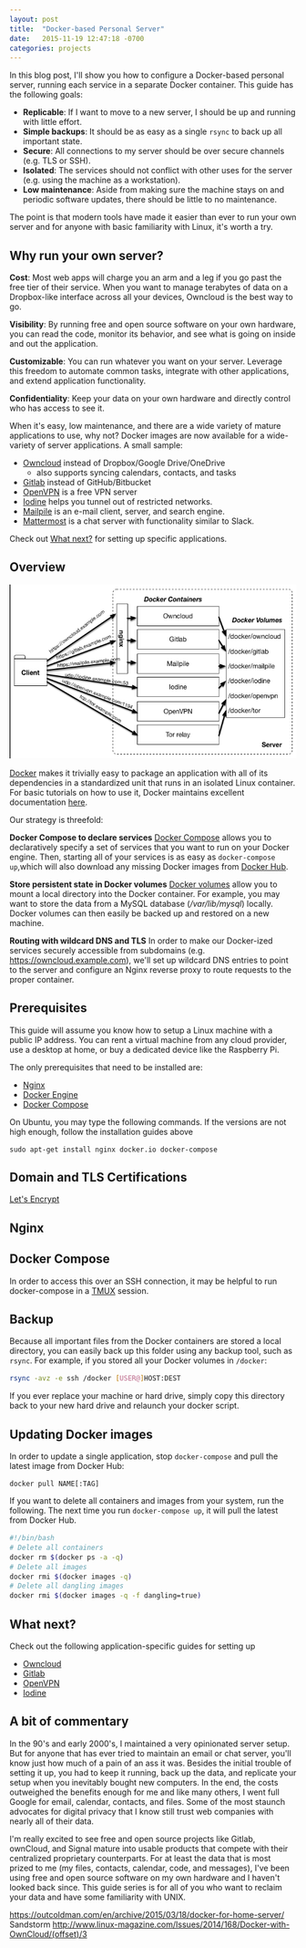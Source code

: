```yaml
---
layout: post
title:  "Docker-based Personal Server"
date:   2015-11-19 12:47:18 -0700
categories: projects
---
```


In this blog post, I'll show you how to configure a Docker-based personal server, running each service in a separate Docker container. This guide has the following goals:

- **Replicable**: If I want to move to a new server, I should be up and running with little effort.
- **Simple backups**: It should be as easy as a single `rsync` to back up all important state.
- **Secure**: All connections to my server should be over secure channels (e.g. TLS or SSH).
- **Isolated**: The services should not conflict with other uses for the server (e.g. using the machine as a workstation).
- **Low maintenance**: Aside from making sure the machine stays on and periodic software updates, there should be little to no maintenance.

The point is that modern tools have made it easier than ever to run your own server and for anyone with basic familiarity with Linux, it's worth a try.

## Why run your own server?

**Cost**: Most web apps will charge you an arm and a leg if you go past the free tier of their service. When you want to manage terabytes of data on a Dropbox-like interface across all your devices, Owncloud is the best way to go.

**Visibility**: By running free and open source software on your own hardware, you can read the code, monitor its behavior, and see what is going on inside and out the application.

**Customizable**: You can run whatever you want on your server. Leverage this freedom to automate common tasks, integrate with other applications, and extend application functionality.

**Confidentiality**: Keep your data on your own hardware and directly control who has access to see it.

<!--
Being in control of your data is not just for privacy advocates. It's for businesses that need confidentiality. It's for tinkerers that want to add features. It's for everyday users who are tired of having their data sold, analyzed, stolen, and given to governments and generally used without notice or permission by companies of varying trustworthiness. For more arguments on the value of privacy, see [1](https://www.schneier.com/blog/archives/2006/05/the_value_of_pr.html), [2](http://chronicle.com/article/Why-Privacy-Matters-Even-if/127461/), and [3](https://robindoherty.com/2016/01/06/nothing-to-hide.html).
-->
When it's easy, low maintenance, and there are a wide variety of mature applications to use, why not? Docker images are now available for a wide-variety of server applications. A small sample:

- [Owncloud](https://hub.docker.com/_/owncloud/) instead of Dropbox/Google Drive/OneDrive
  - also supports syncing calendars, contacts, and tasks
- [Gitlab](https://hub.docker.com/r/gitlab/gitlab-ce/) instead of GitHub/Bitbucket
- [OpenVPN](https://hub.docker.com/r/kylemanna/openvpn/) is a free VPN server
- [Iodine](https://hub.docker.com/r/ryscheng/docker-iodine/) helps you tunnel out of restricted networks.
- [Mailpile](https://www.mailpile.is/) is an e-mail client, server, and search engine.
- [Mattermost](https://hub.docker.com/r/mattermost/platform/) is a chat server with functionality similar to Slack.

Check out [What next?](#what-next) for setting up specific applications.

## Overview
![Architecture](/img/diagrams/personal-server-architecture.png)

[Docker](https://www.docker.com/what-docker) makes it trivially easy to package an application with all of its dependencies in a standardized unit that runs in an isolated Linux container. For basic tutorials on how to use it, Docker maintains excellent documentation [here](https://docs.docker.com/linux/).

Our strategy is threefold:

**Docker Compose to declare services**
[Docker Compose](https://docs.docker.com/compose/) allows you to declaratively specify a set of services that you want to run on your Docker engine. Then, starting all of your services is as easy as `docker-compose up`,which will also download any missing Docker images from [Docker Hub](https://hub.docker.com/).

**Store persistent state in Docker volumes**
[Docker volumes](https://docs.docker.com/engine/userguide/dockervolumes/) allow you to mount a local directory into the Docker container. For example, you may want to store the data from a MySQL database (*/var/lib/mysql*) locally. Docker volumes can then easily be backed up and restored on a new machine.

**Routing with wildcard DNS and TLS**
In order to make our Docker-ized services securely accessible from subdomains (e.g. https://owncloud.example.com), we'll set up wildcard DNS entries to point to the server and configure an Nginx reverse proxy to route requests to the proper container.

## Prerequisites
This guide will assume you know how to setup a Linux machine with a public IP address. You can rent a virtual machine from any cloud provider, use a desktop at home, or buy a dedicated device like the Raspberry Pi.

The only prerequisites that need to be installed are:
- [Nginx](https://www.nginx.com/resources/wiki/start/topics/tutorials/install/)
- [Docker Engine](https://docs.docker.com/engine/installation/)
- [Docker Compose](https://docs.docker.com/compose/install/)

On Ubuntu, you may type the following commands.
If the versions are not high enough, follow the installation guides above

```
sudo apt-get install nginx docker.io docker-compose
```

## Domain and TLS Certifications

[Let's Encrypt](https://vincent.composieux.fr/article/install-configure-and-automatically-renew-let-s-encrypt-ssl-certificate)

## Nginx

## Docker Compose

In order to access this over an SSH connection, it may be helpful to run docker-compose in a [TMUX](http://blog.hawkhost.com/2010/06/28/tmux-the-terminal-multiplexer/) session.

## Backup
Because all important files from the Docker containers are stored a local directory, you can easily back up this folder using any backup tool, such as `rsync`. For example, if you stored all your Docker volumes in `/docker`:

```bash
rsync -avz -e ssh /docker [USER@]HOST:DEST
```

If you ever replace your machine or hard drive, simply copy this directory back to your new hard drive and relaunch your docker script.

## Updating Docker images
In order to update a single application, stop `docker-compose` and pull the latest image from Docker Hub:

```
docker pull NAME[:TAG]
```

If you want to delete all containers and images from your system, run the following. The next time you run `docker-compose up`, it will pull the latest from Docker Hub.

```bash
#!/bin/bash
# Delete all containers
docker rm $(docker ps -a -q)
# Delete all images
docker rmi $(docker images -q)
# Delete all dangling images
docker rmi $(docker images -q -f dangling=true)
```

## What next?
Check out the following application-specific guides for setting up 

- [Owncloud]()
- [Gitlab]()
- [OpenVPN]()
- [Iodine]()

## A bit of commentary
In the 90's and early 2000's, I maintained a very opinionated server setup. But for anyone that has ever tried to maintain an email or chat server, you'll know just how much of a pain of an ass it was. Besides the initial trouble of setting it up, you had to keep it running, back up the data, and replicate your setup when you inevitably bought new computers. In the end, the costs outweighed the benefits enough for me and like many others, I went full Google for email, calendar, contacts, and files. Some of the most staunch advocates for digital privacy that I know still trust web companies with nearly all of their data. 

I'm really excited to see free and open source projects like Gitlab, ownCloud, and Signal mature into usable products that compete with their centralized proprietary counterparts. For at least the data that is most prized to me (my files, contacts, calendar, code, and messages), I've been using free and open source software on my own hardware and I haven't looked back since. This guide series is for all of you who want to reclaim your data and have some familiarity with UNIX.





https://outcoldman.com/en/archive/2015/03/18/docker-for-home-server/
Sandstorm
http://www.linux-magazine.com/Issues/2014/168/Docker-with-OwnCloud/(offset)/3
